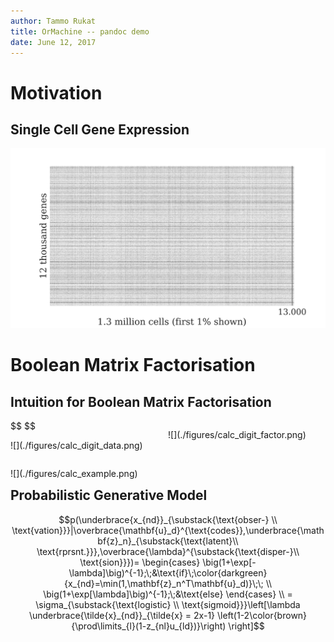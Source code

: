 ```yaml
---
author: Tammo Rukat
title: OrMachine -- pandoc demo
date: June 12, 2017
---
```


# Motivation

## Single Cell Gene Expression
![](./mouse_data.png)


# Boolean Matrix Factorisation

## Intuition for Boolean Matrix Factorisation
<div class="column" style="float:left; width: 50%">
$$ $$
<span class="fragment (appear)" data-fragment-index="1"><p>
![](./figures/calc_digit_data.png)
</div>
<div class="column" style="float:left; width: 50%">
<span class="fragment (appear)" data-fragment-index="2"><p>
![](./figures/calc_digit_factor.png)
</div>
<div class="column" style="float:left; width: 100%">
<span class="fragment (appear)" data-fragment-index="3"><p>
![](./figures/calc_example.png)
</div>

## Probabilistic Generative Model
$$p(\underbrace{x_{nd}}_{\substack{\text{obser-} \\ \text{vation}}}|\overbrace{\mathbf{u}_d}^{\text{codes}},\underbrace{\mathbf{z}_n}_{\substack{\text{latent}\\ \text{rprsnt.}}},\overbrace{\lambda}^{\substack{\text{disper-}\\ \text{sion}}})= \begin{cases} \big(1+\exp[-\lambda]\big)^{-1};\;&\text{if}\;\color{darkgreen}{x_{nd}=\min(1,\mathbf{z}_n^T\mathbf{u}_d)}\;\; \\ \big(1+\exp[\lambda]\big)^{-1};\;&\text{else} \end{cases} \\ = \sigma_{\substack{\text{logistic} \\ \text{sigmoid}}}\left[\lambda \underbrace{\tilde{x}_{nd}}_{\tilde{x} = 2x-1} \left(1-2\color{brown}{\prod\limits_{l}(1-z_{nl}u_{ld})}\right) \right]$$
